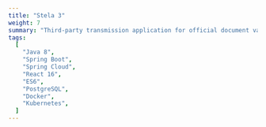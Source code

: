 ```yaml
---
title: "Stela 3"
weight: 7
summary: "Third-party transmission application for official document validations of the french local authorities."
tags:
  [
    "Java 8",
    "Spring Boot",
    "Spring Cloud",
    "React 16",
    "ES6",
    "PostgreSQL",
    "Docker",
    "Kubernetes",
  ]
---
```

